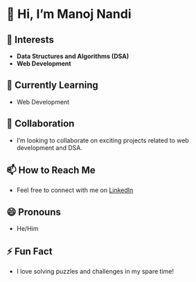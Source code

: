 # 👋 Hi, I’m Manoj Nandi

## 👀 Interests
- **Data Structures and Algorithms (DSA)**
- **Web Development**

## 🌱 Currently Learning
- Web Development

## 💞️ Collaboration
- I’m looking to collaborate on exciting projects related to web development and DSA.

## 📫 How to Reach Me
- Feel free to connect with me on [LinkedIn]([your-linkedin-profile](https://www.linkedin.com/in/manojnandi107/)) 

## 😄 Pronouns
- He/Him

## ⚡ Fun Fact
- I love solving puzzles and challenges in my spare time!
